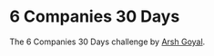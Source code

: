 # 6 Companies 30 Days

The 6 Companies 30 Days challenge by [Arsh Goyal](https://www.youtube.com/@ArshGoyal).
